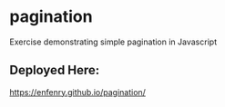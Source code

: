 # pagination
Exercise demonstrating simple pagination in Javascript


## Deployed Here:
https://enfenry.github.io/pagination/
